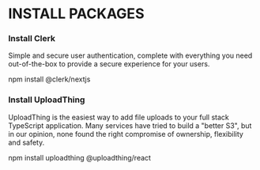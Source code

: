 # INSTALL PACKAGES
### Install Clerk
Simple and secure user authentication, complete with everything you need out-of-the-box to provide a secure experience for your users.

npm install @clerk/nextjs

### Install UploadThing
UploadThing is the easiest way to add file uploads to your full stack TypeScript application.
Many services have tried to build a "better S3", but in our opinion, none found the right compromise of ownership, flexibility and safety.

npm install uploadthing @uploadthing/react
